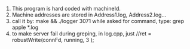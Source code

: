 1. This program is hard coded with machineId. 
2. Machine addresses are stored in Address1.log, Address2.log...
3. call it by: 
		make && ./logger 3071
   while asked for command, type:
   		grep apple *.log
4. to make server fail during greping, in log.cpp, just
	//ret = robustWrite(connFd, running, 3 );
